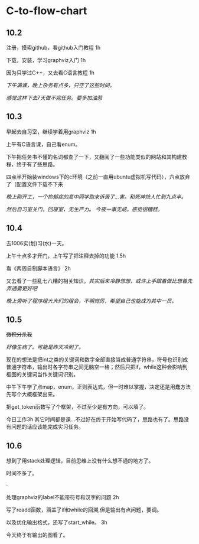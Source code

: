 # C-to-flow-chart

## 10.2

注册，摸索github，看github入门教程 1h

下载，安装，学习graphviz入门 1h

因为只学过C++，又去看C语言教程 1h

*下午满课，晚上杂务有点多，只空了这些时间。*

*感觉这样下去7天做不完任务。要多加油惹*

## 10.3

早起去自习室，继续学着用graphviz 1h

上午有C语言课，自己看enum。

下午把任务书不懂的名词都查了一下，又翻阅了一些功能类似的网站和其构建教程，终于有了些思路。

四点半开始装windows下的c环境（之前一直用ubuntu虚拟机写代码），六点放弃了（配置文件下载不下来

*晚上刚开工，一个抑郁症的高中同学跑来诉苦了...害。和死神抢人忙到九点半。*

*然后自习室关门，回寝室，无生产力。 今夜一事无成，感觉很糟糕。*

## 10.4

去1006实(划)习(水)一天。

上午十点多才开门，上午写了把注释去掉的功能 1.5h

看《两周自制脚本语言》 2h

又去看了一些乱七八糟的相关知识。*其实后来冷静想想，或许上手跟着做比想着先弄通要更好吧*

*晚上旁听了程序组大大们的组会，不明觉厉，希望自己也能成为其中一员。*

## 10.5

~~微积分杀我~~

*好像生病了。可能是昨天冷到了。*

现在的想法是把int之类的关键词和数字全部直接当成普通字符串，符号也识别成普通字符串，输出时各字符串之间无脑空一格；然后只把if，while这种会影响到框图的关键词当作关键词识别。

中午下午学了点map，enum，正则表达式，但一时难以掌握，决定还是用蠢方法先写个大概框架出来。

把get_token函数写了个框架，不过至少是有方向，可以填了。

今日工作3h 其它时间都是课...不过好在终于开始写代码了，思路也有了。思路没有问题的话应该能完成实习任务。

## 10.6

想到了用stack处理逻辑，目前思维上没有什么想不通的地方了。

时间不多了。

·

处理graphviz的label不能带符号和汉字的问题 2h

写了readd函数，涵盖了if和while的回溯,但是输出有点问题，要调。

以及优化输出格式，还写了start_while。 3h

今天终于有输出的图看了。
